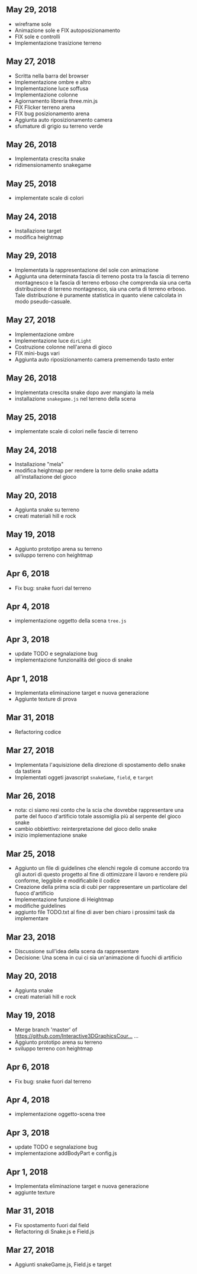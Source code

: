## May 29, 2018
- wireframe sole
- Animazione sole e FIX autoposizionamento
- FIX sole e controlli
- Implementazione trasizione terreno

## May 27, 2018
- Scritta nella barra del browser
- Implementazione ombre e altro
- Implementazione luce soffusa
- Implementazione colonne 
- Agiornamento libreria three.min.js
- FIX Flicker terreno arena
- FIX bug posizionamento arena
- Aggiunta auto riposizionamento camera
- sfumature di grigio su terreno verde


## May 26, 2018
- Implementata crescita snake
- ridimensionamento snakegame
	

## May 25, 2018
- implementate scale di colori
	

## May 24, 2018
- Installazione target
- modifica heightmap
## May 29, 2018
- Implementata la rappresentazione del sole con animazione
- Aggiunta una determinata fascia di terreno posta tra la fascia di terreno montagnesco e la fascia di terreno erboso che comprenda sia una certa distribuzione di terreno montagnesco, sia una certa di terreno erboso. Tale distribuzione è puramente statistica in quanto viene calcolata in modo pseudo-casuale.

## May 27, 2018
- Implementazione ombre
- Implementazione luce ```dirLight```
- Costruzione colonne nell'arena di gioco
- FIX mini-bugs vari
- Aggiunta auto riposizionamento camera prememendo tasto enter


## May 26, 2018
- Implementata crescita snake dopo aver mangiato la mela
- installazione ```snakegame.js``` nel terreno della scena

## May 25, 2018
- implementate scale di colori nelle fascie di terreno

## May 24, 2018
- Installazione "mela"
- modifica heightmap per rendere la torre dello snake adatta all'installazione del gioco

## May 20, 2018
- Aggiunta snake su terreno
- creati materiali hill e rock
	
## May 19, 2018
- Aggiunto prototipo arena su terreno
- sviluppo terreno con heightmap

## Apr 6, 2018
- Fix bug: snake fuori dal terreno
	
## Apr 4, 2018
- implementazione oggetto della scena ```tree.js```

## Apr 3, 2018
- update TODO e segnalazione bug
- implementazione funzionalità del gioco di snake
	

## Apr 1, 2018
- Implementata eliminazione target e nuova generazione
- Aggiunte texture di prova
	
## Mar 31, 2018
- Refactoring codice

## Mar 27, 2018
- Implementata l'aquisizione della direzione di spostamento dello snake da tastiera
- Implementati oggeti javascript ```snakeGame```, ```field```, e ```target```

## Mar 26, 2018
- nota: ci siamo resi conto che la scia che dovrebbe rappresentare una parte del fuoco d'artificio totale assomiglia più al serpente del gioco snake
- cambio obbiettivo: reinterpretazione del gioco dello snake
- inizio implementazione snake

## Mar 25, 2018
- Aggiunto un file di guidelines che elenchi regole di comune accordo tra gli autori di questo progetto al fine di ottimizzare il lavoro e rendere più conforme, leggibile e modificabile il codice
- Creazione della prima scia di cubi per rappresentare un particolare del fuoco d'artificio
- Implementazione funzione di Heightmap
- modifiche guidelines
- aggiunto file TODO.txt al fine di aver ben chiaro i prossimi task da implementare
 
## Mar 23, 2018
- Discussione sull'idea della scena da rappresentare
- Decisione: Una scena in cui ci sia un'animazione di fuochi di artificio
## May 20, 2018
- Aggiunta snake
- creati materiali hill e rock
	
## May 19, 2018
- Merge branch 'master' of https://github.com/Interactive3DGraphicsCour…  …
- Aggiunto prototipo arena su terreno
- sviluppo terreno con heightmap

## Apr 6, 2018
- Fix bug: snake fuori dal terreno
	
## Apr 4, 2018
- implementazione oggetto-scena tree

## Apr 3, 2018
- update TODO e segnalazione bug
- implementazione addBodyPart e config.js
	

## Apr 1, 2018
- Implementata eliminazione target e nuova generazione
- aggiunte texture
	
## Mar 31, 2018
- Fix spostamento fuori dal field
- Refactoring di Snake.js e Field.js

## Mar 27, 2018
- Aggiunti snakeGame.js, Field.js e target